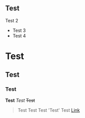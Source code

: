 Test
---
Test 2

- Test 3
- Test 4

# Test
## Test
### Test

**Test**
*Test*
~~Test~~
>Test
>Test
>Test
'Test'
>Test
[Link](https://tdsmale.github.io)
